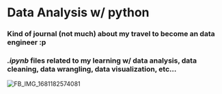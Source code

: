 # Data Analysis w/ python
### Kind of journal (not much) about my travel to become an data engineer :p 
### _.ipynb_ files related to my learning w/ data analysis, data cleaning, data wrangling, data visualization, etc... 

![FB_IMG_1681182574081](https://github.com/user-attachments/assets/4ac630e4-1274-4941-95a4-3c203728155b)
